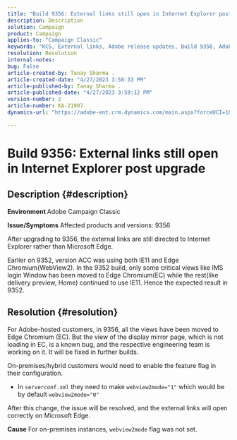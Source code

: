 ```yaml
---
title: "Build 9356: External links still open in Internet Explorer post upgrade"
description: Description
solution: Campaign
product: Campaign
applies-to: "Campaign Classic"
keywords: "KCS, External links, Adobe release updates, Build 9356, Adobe Build Updates "
resolution: Resolution
internal-notes: 
bug: False
article-created-by: Tanay Sharma .
article-created-date: "4/27/2023 3:58:33 PM"
article-published-by: Tanay Sharma .
article-published-date: "4/27/2023 3:59:12 PM"
version-number: 2
article-number: KA-21907
dynamics-url: "https://adobe-ent.crm.dynamics.com/main.aspx?forceUCI=1&pagetype=entityrecord&etn=knowledgearticle&id=d3937e56-14e5-ed11-a7c7-6045bd0061cb"

---
```

# Build 9356: External links still open in Internet Explorer post upgrade

## Description {#description}

<b>Environment </b>
Adobe Campaign Classic

<b>Issue/Symptoms</b>
Affected products and versions: 9356

After upgrading to 9356, the external links are still directed to Internet Explorer rather than Microsoft Edge.

 Earlier on 9352, version ACC was using both IE11 and Edge Chromium(WebView2). In the 9352 build, only some critical views like IMS login Window has been moved to Edge Chromium(EC) while the rest(like delivery preview, Home) continued to use IE11. Hence the expected result in 9352.




## Resolution {#resolution}


For Adobe-hosted customers, in 9356, all the views have been moved to Edge Chromium (EC). But the view of the display mirror page, which is not loading in EC, is a known bug, and the respective engineering team is working on it. It will be fixed in further builds.

On-premises/hybrid customers would need to enable the feature flag in their configuration.

- In `serverconf.xml` they need to make `webview2mode="1"` which would be by default `webview2mode="0"`


After this change, the issue will be resolved, and the external links will open correctly on Microsoft Edge.

<b>Cause</b>
For on-premises instances, `webview2mode` flag was not set.


